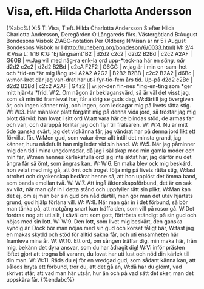 # Visa, eft. Hilda Charlotta Andersson

{%abc%}
X:5
T: Visa,
T:eft. Hilda Charlotta Andersson
S:efter Hilda Charlotta Andersson, Deregården
O:Långareds förs. Västergötland
B:August Bondesons Visbok
Z:ABC-notation Per Oldberg
N:Visan är nr 5 i August Bondesons Visbok nr I (http://runeberg.org/bondeson/6/0033.html)
M: 2/4
R:Visa
L: 1/16
K:G
"Ej långsamt"B2 | d2d2 c2c2 | d2d2 B2Bd | c2c2 A2AF | G6GB |
w:Jag vill med någ-ra enk-la ord upp-*teck-na här en *sång, när*
d2d2 c2c2 | d2d2 B2Bd | c2cA F2F2 | G6GG | 
w:jag är i min en-sam-het och *tid-en *är mig lång ut-i
A2A2 A2G2 | B2B2 B2BB | c2c2 B2A2 | d6Bc | 
w:mör-kret där jag van-drat har ut-i fyr-tio-fem års tid. Up-på
d2d2 c2Bc | d2d2 B2Bd | c2c2 A2AF | G4z2 ||
w:jor-den fin-nes *ing-en-ting som *ger mitt hjär-ta *frid.
W:2. Om någon är beklagansvärd, så är väl det visst jag, som så min tid framlevat har, får aldrig se guds dag,
W:därtill jag övergiven är, och ingen känner mig, och ingen, som ledsagar mig på livets rätta stig.
W:
W:3. Har mänskor platt förgätit mig på denna vida jord, så tröstar jag mig blott därvid: han lovat i sitt ord
W:att vara här de blindas stöd, de armas far och vän, och däruppå förlitar jag och flyr till frälsaren.
W:
W:4. Nu är mitt öde ganska svårt, jag det vidkänna får, jag vändrat har på denna jord likt ett förvillat får.
W:Men gud, som vakar över allt intill det minsta grand, jag känner, huru nådefullt han mig leder vid sin hand.
W:
W:5. När jag påminner mig den tid i mina ungdomsdar, då jag i sällskap med min gamla moder och min far,
W:men hennes kärleksfulla ord jag inte aktat har, jag därför nu det ångra får så ömt, som ångras kan.
W:
W:6. En maka blev ock mig beskärd, hon velat med mig gå, att ömt och troget följa mig på livets rätta stig,
W:fast otrohet och dryckenskap bedårat henne så, att hon upplöst det ömma band, som bands emellan två.
W:
W:7. Att ingå äktenskapsförbund, det är en sak av vikt, när man går in i detta stånd och uppfyller rätt sin plikt.
W:Man kan det ej, om ej man ber sin gud om nåd därtill, men gör man det utav hjärtats grund, gud hjälp förläna vill.
W:
W:8. När man går in i det förbund, så bör man tänka på, att motgång snart kan träffa den, som vill på rosor gå.
W:Det fordras nog att uti allt, i såväl ont som gott, förtrösta ständigt på sin gud och nöjas med sin lott.
W:
W:9. Den lott, som livet mig beskärt, den ganska syndig är. Dock bör man nöjas med sin gud och korset tåligt bär,
W:fast jag en makas skydd och stöd för alltid sakna får, och uti ensamheten här framleva mina år.
W:
W:10. Ett ord, om sången träffar dig, min maka här, från mig, bekänn det dyra ansvar, som du har ådragit dig!
W:Vi inför prästen löftet gjort att trogna bli varann, du lovat har uti lust och nöd din kärlek till din man.
W:
W:11. Räds du ej för en vredgad gud, som sådant känna kan, att såleds bryta ett förbund, tror du, att det gå an,
W:då har du glömt, vad skrivet står, att vad man här utsår, hur än och på vad sätt det sker, man det uppskära får.
{%endabc%}
